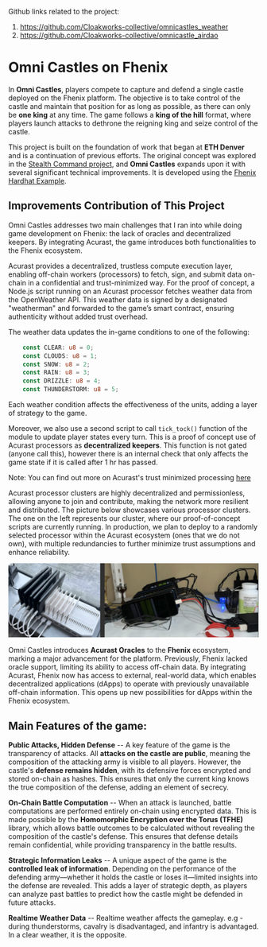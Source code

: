 Github links related to the project:
1. https://github.com/Cloakworks-collective/omnicastles_weather
2. https://github.com/Cloakworks-collective/omnicastle_airdao

# Omni Castles on Fhenix

In **Omni Castles**, players compete to capture and defend a single castle deployed on the Fhenix platform. The objective is to take control of the castle and maintain that position for as long as possible, as there can only be **one king** at any time. The game follows a **king of the hill** format, where players launch attacks to dethrone the reigning king and seize control of the castle.

This project is built on the foundation of work that began at **ETH Denver** and is a continuation of previous efforts. The original concept was explored in the [Stealth Command project](https://github.com/Cloakworks-collective/stealth_command), and **Omni Castles** expands upon it with several significant technical improvements. It is developed using the [Fhenix Hardhat Example](https://github.com/fhenixprotocol/fhenix-hardhat-example).

## Improvements Contribution of This Project

Omni Castles addresses two main challenges that I ran into while doing game development on Fhenix: the lack of oracles and decentralized keepers. By integrating Acurast, the game introduces both functionalities to the Fhenix ecosystem.

Acurast provides a decentralized, trustless compute execution layer, enabling off-chain workers (processors) to fetch, sign, and submit data on-chain in a confidential and trust-minimized way. For the proof of concept, a Node.js script running on an Acurast processor fetches weather data from the OpenWeather API. This weather data is signed by a designated "weatherman" and forwarded to the game’s smart contract, ensuring authenticity without added trust overhead.

The weather data updates the in-game conditions to one of the following:

```rust
    const CLEAR: u8 = 0;
    const CLOUDS: u8 = 1;
    const SNOW: u8 = 2;
    const RAIN: u8 = 3;
    const DRIZZLE: u8 = 4;
    const THUNDERSTORM: u8 = 5;
```
Each weather condition affects the effectiveness of the units, adding a layer of strategy to the game. 

Moreover, we also use a second script to call `tick_tock()` function of the module to update player states every turn. This is a proof of concept use of Acurast processors as **decentralized keepers**. This function is not gated (anyone call this), however there is an internal check that only affects the game state if it is called after 1 hr has passed.

Note: You can find out more on Acurast's trust minimized processing [here](https://docs.acurast.com/acurast-protocol/architecture/end-to-end/)

Acurast processor clusters are highly decentralized and permissionless, allowing anyone to join and contribute, making the network more resilient and distributed. The picture below showcases various processor clusters. The one on the left represents our cluster, where our proof-of-concept scripts are currently running. In production, we plan to deploy to a randomly selected processor within the Acurast ecosystem (ones that we do not own), with multiple redundancies to further minimize trust assumptions and enhance reliability.

![alt text](image.png)

Omni Castles introduces **Acurast Oracles** to the **Fhenix** ecosystem, marking a major advancement for the platform. Previously, Fhenix lacked oracle support, limiting its ability to access off-chain data. By integrating Acurast, Fhenix now has access to external, real-world data, which enables decentralized applications (dApps) to operate with previously unavailable off-chain information. This opens up new possibilities for dApps within the Fhenix ecosystem.

## Main Features of the game:

**Public Attacks, Hidden Defense** --
A key feature of the game is the transparency of attacks. All **attacks on the castle are public**, meaning the composition of the attacking army is visible to all players. However, the castle's **defense remains hidden**, with its defensive forces encrypted and stored on-chain as hashes. This ensures that only the current king knows the true composition of the defense, adding an element of secrecy.

**On-Chain Battle Computation** --
When an attack is launched, battle computations are performed entirely on-chain using encrypted data. This is made possible by the **Homomorphic Encryption over the Torus (TFHE)** library, which allows battle outcomes to be calculated without revealing the composition of the castle's defense. This ensures that defense details remain confidential, while providing transparency in the battle results.

**Strategic Information Leaks** --
A unique aspect of the game is the **controlled leak of information**. Depending on the performance of the defending army—whether it holds the castle or loses it—limited insights into the defense are revealed. This adds a layer of strategic depth, as players can analyze past battles to predict how the castle might be defended in future attacks.

**Realtime Weather Data** --
 Realtime weather affects the gameplay. e.g - during thunderstorms, cavalry is disadvantaged, and infantry is advantaged. In a clear weather, it is the opposite.


